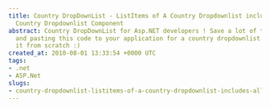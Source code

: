 ```yaml
---
title: Country DropDownList - ListItems of A Country Dropdownlist includes All Countries,
  Country Dropdownlist Component
abstract: Country DropDownList for Asp.NET developers ! Save a lot of time by copying
  and pasting this code to your application for a country dropdownlist. Do not create
  it from scratch :)
created_at: 2010-08-01 13:33:54 +0000 UTC
tags:
- .net
- ASP.Net
slugs:
- country-dropdownlist-listitems-of-a-country-dropdownlist-includes-all-countries-country-dropdownlist-component
---
```

